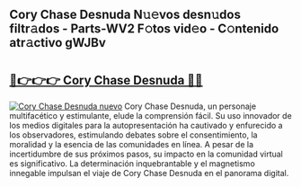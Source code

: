 ## Cory Chase Desnuda N𝚞𝚎vos desn𝚞dos filtr𝚊dos - Parts-WV2 F𝚘tos vid𝚎o - C𝚘ntenido atr𝚊ctivo gWJBv

# <h2><a href="http://mbd8e0.tromn.icu/?c=Cory+Chase+Desnuda">🔗👉👉👉 Cory Chase Desnuda 🔗🔗</a></h2>

[![Cory Chase Desnuda nuevo](https://i.imgur.com/pEAQMta.gif)](http://mbd8e0.tromn.icu/?c=Cory+Chase+Desnuda)
Cory Chase Desnuda, un personaje multifacético y estimulante, elude la comprensión fácil. Su uso innovador de los medios digitales para la autopresentación ha cautivado y enfurecido a los observadores, estimulando debates sobre el consentimiento, la moralidad y la esencia de las comunidades en línea. A pesar de la incertidumbre de sus próximos pasos, su impacto en la comunidad virtual es significativo. La determinación inquebrantable y el magnetismo innegable impulsan el viaje de Cory Chase Desnuda en el panorama digital.
